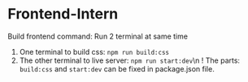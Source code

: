 # Frontend-Intern
Build frontend command:
Run 2 terminal at same time
1. One terminal to build css: `npm run build:css`
2. The other terminal to live server: `npm run start:dev`\n
! The parts: `build:css` and `start:dev` can be fixed in package.json file.
